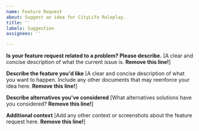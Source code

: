 ```yaml
---
name: Feature Request
about: Suggest an idea for CityLife Roleplay.
title: ''
labels: Suggestion
assignees: ''

---
```


**Is your feature request related to a problem? Please describe.**
[A clear and concise description of what the current issue is. **Remove this line!**]

**Describe the feature you'd like**
[A clear and concise description of what you want to happen. Include any other documents that may reenforce your idea here. **Remove this line!**]

**Describe alternatives you've considered**
[What alternatives solutions have you considered? **Remove this line!**]

**Additional context**
[Add any other context or screenshots about the feature request here. **Remove this line!**]
